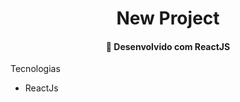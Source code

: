 <h1 align="center">
     New Project
</h1>
<h4 align="center">
  🚀 Desenvolvido com ReactJS
</h4>

Tecnologias

- ReactJs
